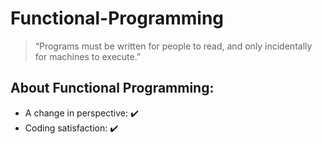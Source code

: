 # Functional-Programming

> “Programs must be written for people to read, and only incidentally for machines to execute.”

## About Functional Programming:
  - A change in perspective: :heavy_check_mark:
  - Coding satisfaction: :heavy_check_mark: 
